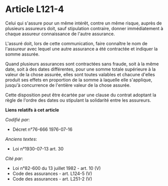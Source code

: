 # Article L121-4

Celui qui s'assure pour un même intérêt, contre un même risque, auprès de plusieurs assureurs doit, sauf stipulation
contraire, donner immédiatement à chaque assureur connaissance de l'autre assurance.

L'assuré doit, lors de cette communication, faire connaître le nom de l'assureur avec lequel une autre assurance a été
contractée et indiquer la somme assurée.

Quand plusieurs assurances sont contractées sans fraude, soit à la même date, soit à des dates différentes, pour une somme
totale supérieure à la valeur de la chose assurée, elles sont toutes valables et chacune d'elles produit ses effets en
proportion de la somme à laquelle elle s'applique, jusqu'à concurrence de l'entière valeur de la chose assurée.

Cette disposition peut être écartée par une clause du contrat adoptant la règle de l'ordre des dates ou stipulant la
solidarité entre les assureurs.

**Liens relatifs à cet article**

_Codifié par_:

  - Décret n°76-666 1976-07-16

_Anciens textes_:

  - Loi n°1930-07-13 art. 30

_Cité par_:

  - Loi n°82-600 du 13 juillet 1982 - art. 10 (V)
  - Code des assurances - art. L124-5 (V)
  - Code des assurances - art. L251-2 (V)
